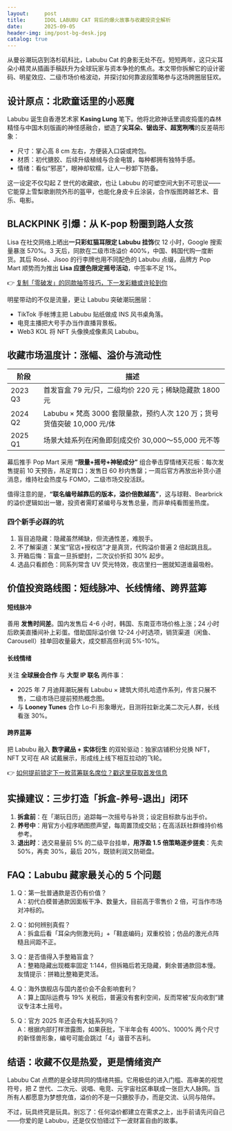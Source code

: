```yaml
---
layout:     post
title:      IDOL LABUBU CAT 背后的爆火故事与收藏投资全解析
date:       2025-09-05
header-img: img/post-bg-desk.jpg
catalog: true
---
```


从曼谷潮玩店到洛杉矶科比，Labubu Cat 的身影无处不在。短短两年，这只尖耳朵小精灵从插画手稿跃升为全球玩家与资本争抢的焦点。本文带你拆解它的设计密码、明星效应、二级市场价格波动，并探讨如何靠波段策略参与这场跨圈层狂欢。

## 设计原点：北欧童话里的小恶魔

Labubu 诞生自香港艺术家 **Kasing Lung** 笔下。他将北欧神话里调皮捣蛋的森林精怪与中国木刻版画的神怪感融合，塑造了**尖耳朵、锯齿牙、超宽咧嘴**的反差萌形象：

- 尺寸：掌心高 8 cm 左右，方便装入口袋或挎包。
- 材质：初代搪胶、后续升级植绒与合金电镀，每种都拥有独特手感。
- 情绪：看似“邪恶”，眼神却软糯，让人一秒卸下防备。

这一设定不仅勾起 Z 世代的收藏欲，也让 Labubu 的可塑空间大到不可思议——它能穿上雪梨歌剧院外形的盔甲，也能化身皮卡丘涂装，合作版图跨越艺术、音乐、电影。

## BLACKPINK 引爆：从 K-pop 粉圈到路人女孩

Lisa 在社交网络上晒出**一只彩虹猫耳限定 Labubu 挂饰**仅 12 小时，Google 搜索量暴涨 570%。3 天后，同款在二级市场溢价 400%，中国、韩国代购一度断货。其后 Rosé、Jisoo 的行李牌也用不同配色的 Labubu 点缀，品牌方 Pop Mart 顺势而为推出 **Lisa 应援色限定摇号活动**，中签率不足 1%。

👉 [复制「零破发」的同款抽签技巧，下一发彩糖或许轮到你](https://okxdog.com/)

明星带动的不仅是流量，更让 Labubu 突破潮玩圈层：

- TikTok 手帐博主把 Labubu 贴纸做成 INS 风书桌角落。
- 电竞主播把大号手办当作直播背景板。
- Web3 KOL 将 NFT 头像换成像素风 Labubu。

## 收藏市场温度计：涨幅、溢价与流动性

| 阶段 | 描述 |
|---|---|
| 2023 Q3 | 首发盲盒 79 元/只，二级均价 220 元；稀缺隐藏款 1800 元 |
| 2024 Q2 | Labubu × 梵高 3000 套限量款，预约人次 120 万；货号货值突破 10,000 元/体 |
| 2025 Q1 | 场景大娃系列在闲鱼即刻成交价 30,000～55,000 元不等 |

幕后推手 Pop Mart 采用 **“限量+摇号+神秘成分”** 组合拳击穿情绪天花板：每次发售提前 10 天预告，吊足胃口；发售日 60 秒内售罄；一周后官方再放出补货小道消息，维持社会热度与 FOMO，二级市场交投活跃。

值得注意的是，**“联名编号越靠后的版本，溢价倍数越高”**，这与球鞋、Bearbrick 的溢价逻辑如出一辙，投资者需盯紧编号与发售总量，而非单纯看图鉴热度。

### 四个新手必踩的坑

1. 盲目追隐藏：隐藏虽然稀缺，但流通性差，难脱手。
2. 不了解渠道：某宝“官店+授权店”才是真货，代购溢价普遍 2 倍起跳且乱。
3. 开箱后悔：盲盒一旦拆塑封，二次议价折扣 30% 起步。
4. 选品只看颜色：同系列常含 UV 荧光特效，夜店里扫一圈就知道谁最吸粉。

## 价值投资路线图：短线脉冲、长线情绪、跨界蓝筹

#### 短线脉冲
善用 **发售时间差**。国内发售后 4-6 小时，韩国、东南亚市场价格上涨；24 小时后欧美直播间补上彩蛋。借助国际溢价做 12-24 小时选项，销货渠道（闲鱼、Carousell）挂单回收量最大，成交额高但利润 5%-10%。

#### 长线情绪
关注 **全球展会合作** 与 **大型 IP 联名** 两件事：

- 2025 年 7 月迪拜潮玩展有 Labubu × 建筑大师扎哈遗作系列，传言只展不售，二级市场已提前预热概念图。
- 与 **Looney Tunes** 合作 Lo-Fi 形象曝光，目测将拉新北美二次元人群，长线看涨 30%。

#### 跨界蓝筹
把 Labubu 融入 **数字藏品 + 实体衍生** 的双轮驱动：独家店铺积分兑换 NFT，NFT 又可在 AR 试戴展示，形成线上线下相互拉动的飞轮。

👉 [如何提前锁定下一枚蓝筹联名席位？戳这里获取首发信息](https://okxdog.com/)

## 实操建议：三步打造「拆盒-养号-退出」闭环

1. **拆盒前**：在「潮玩日历」追踪每一次摇号与补货；设定目标款与出手价。
2. **养号中**：用官方小程序晒图攒声望，每周置顶成交贴；在高活跃社群维持价格参考。
3. **退出时**：选交易量前 5% 的二级平台挂单，**用浮盈 1.5 倍策略逐步搓卖**：先卖 50%，再卖 30%，最后 20%，既锁利润又防砸盘。

## FAQ：Labubu 藏家最关心的 5 个问题

1. Q：第一批普通款是否仍有价值？  
   A：初代白模普通款因面板干净、数量大，目前高于零售价 2 倍，可当作市场对冲标的。

2. Q：如何辨别真假？  
   A：拆盒后看「耳朵内侧激光码」+「鞋底编码」双重校验；仿品的激光点阵糙且间距不正。

3. Q：是否值得入手整箱盲盒？  
   A：整箱隐藏出现概率固定 1:144，但拆箱后若无隐藏，剩余普通款回本慢。友情提示：拼箱比整箱更灵活。

4. Q：海外旗舰店与国内差价会不会影响套利？  
   A：算上国际运费与 19% 关税后，普遍没有套利空间，反而常被“反向收割”建议专注本土摇号。

5. Q：官方 2025 年还会有大娃系列吗？  
   A：根据内部打样泄露图，如果获批，下半年会有 400%、1000% 两个尺寸的新怪兽形象，编号可能会跳过「4」谐音不吉利。

## 结语：收藏不仅是热爱，更是情绪资产

Labubu Cat 点燃的是全球共同的情绪共振。它用极低的进入门槛、高审美的视觉符号，把 Z 世代、二次元、说唱、电竞、元宇宙社区串联成一张巨大人脉网。当所有人都愿意为梦想充值，溢价的不是一只搪胶手办，而是交流、认同与陪伴。

不过，玩具终究是玩具。别忘了：任何溢价都建立在需求之上，出手前请先问自己——你爱的是 Labubu，还是仅仅怕错过下一波财富自由的故事。